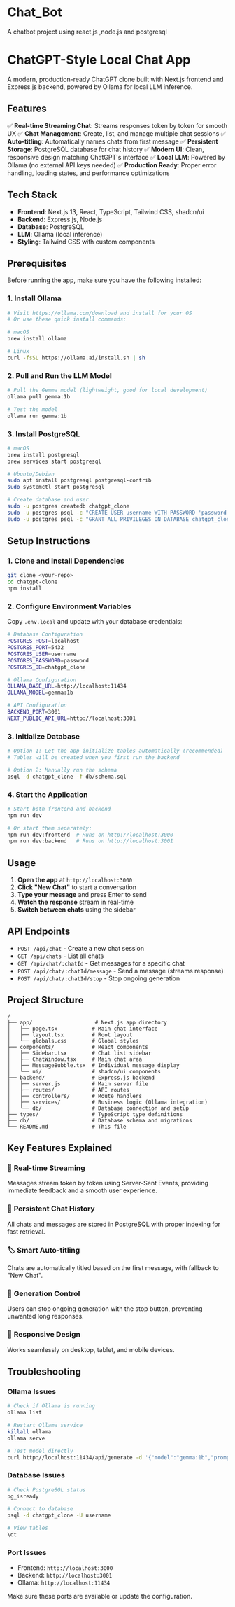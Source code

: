 # Chat_Bot
A chatbot project using react.js ,node.js  and postgresql
# ChatGPT-Style Local Chat App

A modern, production-ready ChatGPT clone built with Next.js frontend and Express.js backend, powered by Ollama for local LLM inference.

## Features

✅ **Real-time Streaming Chat**: Streams responses token by token for smooth UX
✅ **Chat Management**: Create, list, and manage multiple chat sessions
✅ **Auto-titling**: Automatically names chats from first message
✅ **Persistent Storage**: PostgreSQL database for chat history
✅ **Modern UI**: Clean, responsive design matching ChatGPT's interface
✅ **Local LLM**: Powered by Ollama (no external API keys needed)
✅ **Production Ready**: Proper error handling, loading states, and performance optimizations

## Tech Stack

- **Frontend**: Next.js 13, React, TypeScript, Tailwind CSS, shadcn/ui
- **Backend**: Express.js, Node.js
- **Database**: PostgreSQL
- **LLM**: Ollama (local inference)
- **Styling**: Tailwind CSS with custom components

## Prerequisites

Before running the app, make sure you have the following installed:

### 1. Install Ollama
```bash
# Visit https://ollama.com/download and install for your OS
# Or use these quick install commands:

# macOS
brew install ollama

# Linux
curl -fsSL https://ollama.ai/install.sh | sh
```

### 2. Pull and Run the LLM Model
```bash
# Pull the Gemma model (lightweight, good for local development)
ollama pull gemma:1b

# Test the model
ollama run gemma:1b
```

### 3. Install PostgreSQL
```bash
# macOS
brew install postgresql
brew services start postgresql

# Ubuntu/Debian
sudo apt install postgresql postgresql-contrib
sudo systemctl start postgresql

# Create database and user
sudo -u postgres createdb chatgpt_clone
sudo -u postgres psql -c "CREATE USER username WITH PASSWORD 'password';"
sudo -u postgres psql -c "GRANT ALL PRIVILEGES ON DATABASE chatgpt_clone TO username;"
```

## Setup Instructions

### 1. Clone and Install Dependencies
```bash
git clone <your-repo>
cd chatgpt-clone
npm install
```

### 2. Configure Environment Variables
Copy `.env.local` and update with your database credentials:

```bash
# Database Configuration
POSTGRES_HOST=localhost
POSTGRES_PORT=5432
POSTGRES_USER=username
POSTGRES_PASSWORD=password
POSTGRES_DB=chatgpt_clone

# Ollama Configuration
OLLAMA_BASE_URL=http://localhost:11434
OLLAMA_MODEL=gemma:1b

# API Configuration
BACKEND_PORT=3001
NEXT_PUBLIC_API_URL=http://localhost:3001
```

### 3. Initialize Database
```bash
# Option 1: Let the app initialize tables automatically (recommended)
# Tables will be created when you first run the backend

# Option 2: Manually run the schema
psql -d chatgpt_clone -f db/schema.sql
```

### 4. Start the Application
```bash
# Start both frontend and backend
npm run dev

# Or start them separately:
npm run dev:frontend  # Runs on http://localhost:3000
npm run dev:backend   # Runs on http://localhost:3001
```

## Usage

1. **Open the app** at `http://localhost:3000`
2. **Click "New Chat"** to start a conversation
3. **Type your message** and press Enter to send
4. **Watch the response** stream in real-time
5. **Switch between chats** using the sidebar

## API Endpoints

- `POST /api/chat` - Create a new chat session
- `GET /api/chats` - List all chats
- `GET /api/chat/:chatId` - Get messages for a specific chat
- `POST /api/chat/:chatId/message` - Send a message (streams response)
- `POST /api/chat/:chatId/stop` - Stop ongoing generation

## Project Structure

```
/
├── app/                    # Next.js app directory
│   ├── page.tsx           # Main chat interface
│   ├── layout.tsx         # Root layout
│   └── globals.css        # Global styles
├── components/            # React components
│   ├── Sidebar.tsx        # Chat list sidebar
│   ├── ChatWindow.tsx     # Main chat area
│   ├── MessageBubble.tsx  # Individual message display
│   └── ui/                # shadcn/ui components
├── backend/               # Express.js backend
│   ├── server.js          # Main server file
│   ├── routes/            # API routes
│   ├── controllers/       # Route handlers
│   ├── services/          # Business logic (Ollama integration)
│   └── db/                # Database connection and setup
├── types/                 # TypeScript type definitions
├── db/                    # Database schema and migrations
└── README.md              # This file
```

## Key Features Explained

### 🔄 **Real-time Streaming**
Messages stream token by token using Server-Sent Events, providing immediate feedback and a smooth user experience.

### 💾 **Persistent Chat History**
All chats and messages are stored in PostgreSQL with proper indexing for fast retrieval.

### 🏷️ **Smart Auto-titling**
Chats are automatically titled based on the first message, with fallback to "New Chat".

### 🛑 **Generation Control**
Users can stop ongoing generation with the stop button, preventing unwanted long responses.

### 📱 **Responsive Design**
Works seamlessly on desktop, tablet, and mobile devices.

## Troubleshooting

### Ollama Issues
```bash
# Check if Ollama is running
ollama list

# Restart Ollama service
killall ollama
ollama serve

# Test model directly
curl http://localhost:11434/api/generate -d '{"model":"gemma:1b","prompt":"Hello"}'
```

### Database Issues
```bash
# Check PostgreSQL status
pg_isready

# Connect to database
psql -d chatgpt_clone -U username

# View tables
\dt
```

### Port Issues
- Frontend: `http://localhost:3000`
- Backend: `http://localhost:3001`
- Ollama: `http://localhost:11434`

Make sure these ports are available or update the configuration.






